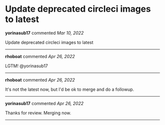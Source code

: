 # Update deprecated circleci images to latest

**yorinasub17** commented *Mar 10, 2022*

Update deprecated circleci images to latest
<br />
***


**rhoboat** commented *Apr 26, 2022*

LGTM! @yorinasub17 
***

**rhoboat** commented *Apr 26, 2022*

It's not the latest now, but I'd be ok to merge and do a followup.
***

**yorinasub17** commented *Apr 26, 2022*

Thanks for review. Merging now.
***

